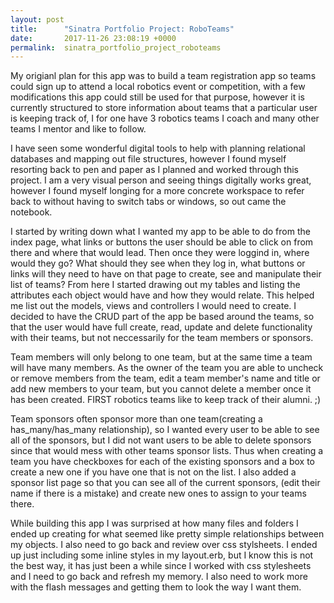```yaml
---
layout: post
title:      "Sinatra Portfolio Project: RoboTeams"
date:       2017-11-26 23:08:19 +0000
permalink:  sinatra_portfolio_project_roboteams
---
```


My origianl plan for this app was to build a team registration app so teams could sign up to attend a local robotics event or competition, with a few modifications this app could still be used for that purpose, however it is currently structured to store information about teams that a particular user is keeping track of, I for one have 3 robotics teams I coach and many other teams I mentor and like to follow.

I have seen some wonderful digital tools to help with planning relational databases and mapping out file structures, however I found myself resorting back to pen and paper as I planned and worked through this project. I am a very visual person and seeing things digitally works great, however I found myself longing for a more concrete workspace to refer back to without having to switch tabs or windows, so out came the notebook. 

I started by writing down what I wanted my app to be able to do from the index page, what links or buttons the user should be able to click on from there and where that would lead. Then once they were loggind in, where would they go? What should they see when they log in, what buttons or links will they need to have on that page to create, see and manipulate their list of teams? From here I started drawing out my tables and listing the attributes each object would have and how they would relate. This helped me list out the models, views and controllers I would need to create.  I decided to have the CRUD part of the app be based around the teams, so that the user would have full create, read, update and delete functionality with their teams, but not neccessarily for the team members or sponsors. 

Team members will only belong to one team, but at the same time a team will have many members. As the owner of the team you are able to uncheck or remove members from the team, edit a team member's name and title or add new members to your team, but you cannot delete a member once it has been created.  FIRST robotics teams like to keep track of their alumni. ;)

Team sponsors often sponsor more than one team(creating a has_many/has_many relationship), so I wanted every user to be able to see all of the sponsors, but I did not want users to be able to delete sponsors since that would mess with other teams sponsor lists.  Thus when creating a team you have checkboxes for each of the existing sponsors and a box to create a new one if you have one that is not on the list.  I also added a sponsor list page so that you can see all of the current sponsors, (edit their name if there is a mistake) and create new ones to assign to your teams there.

While building this app I was surprised at how many files and folders I ended up creating for what seemed like pretty simple relationships between my objects.  I also need to go back and review over css stylsheets.  I ended up just including some inline styles in my layout.erb, but I know this is not the best way, it has just been a while since I worked with css stylesheets and I need to go back and refresh my memory.  I also need to work more with the flash messages and getting them to look the way I want them.
